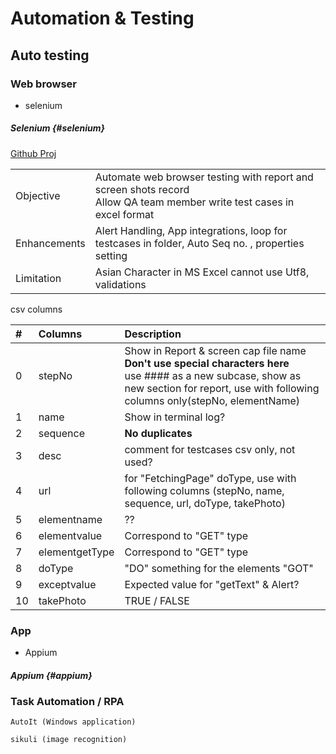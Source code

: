 # Automation & Testing

## Auto testing
### Web browser
* selenium

##### Selenium {#selenium}
[Github Proj](https://github.com/sasa33k/s3a-selenium)

| | |
| :--- | :--- |
| Objective | Automate web browser testing with report and screen shots record<br>Allow QA team member write test cases in excel format|
| Enhancements | Alert Handling, App integrations, loop for testcases in folder, Auto Seq no. , properties setting|
| Limitation | Asian Character in MS Excel cannot use Utf8, validations |


csv columns

| # | Columns | Description |
| :--- | :--- | :--- |
| 0 | stepNo | Show in Report & screen cap file name <br>**Don't use special characters here <br>** use #### as a new subcase, show as new section for report, use with following columns only(stepNo, elementName) |
| 1 | name | Show in terminal log? |
| 2 | sequence | **No duplicates** |
| 3 | desc | comment for testcases csv only, not used? |
| 4 | url | for "FetchingPage" doType, use with following columns (stepNo, name, sequence, url, doType, takePhoto) |
| 5 | elementname | ?? |
| 6 | elementvalue | Correspond to "GET" type |
| 7 | elementgetType | Correspond to "GET" type |
| 8 | doType | "DO" something for the elements "GOT"|
| 9 | exceptvalue | Expected value for "getText" & Alert? |
| 10 | takePhoto | TRUE / FALSE|


### App
* Appium



##### Appium {#appium}



### Task Automation / RPA
`AutoIt (Windows application)`

`sikuli (image recognition)`
